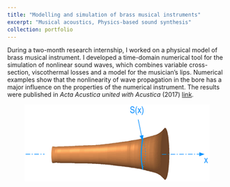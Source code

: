 ```yaml
---
title: "Modelling and simulation of brass musical instruments"
excerpt: "Musical acoustics, Physics-based sound synthesis"
collection: portfolio
---
```


During a two-month research internship, I worked on a physical model of brass musical instrument. I developed a time-domain numerical tool for the simulation of nonlinear sound waves, which combines variable cross-section, viscothermal losses and a model for the musician’s lips. Numerical examples show that the nonlinearity of wave propagation in the bore has a major influence on the properties of the numerical instrument. The results were published in <i>Acta Acustica united with Acustica</i> (2017) [link](/publication/2017-01-01-aaua).

<figure>
    <img src='/images/Pavillon.png'>
</figure>